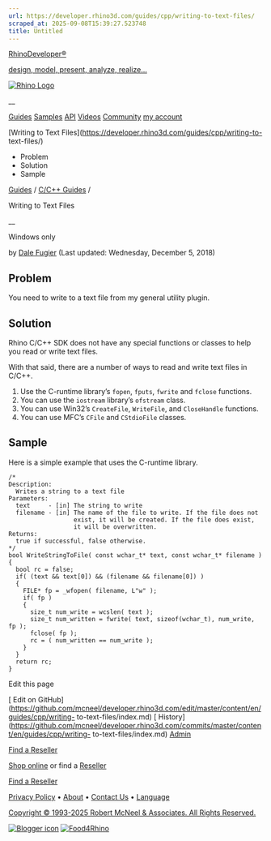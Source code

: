 ```yaml
---
url: https://developer.rhino3d.com/guides/cpp/writing-to-text-files/
scraped_at: 2025-09-08T15:39:27.523748
title: Untitled
---
```


[RhinoDeveloper®](/)

[design, model, present, analyze, realize...](/)

[![Rhino Logo](https://developer.rhino3d.com/images/rhinodevlogo.png)](/)

__

[Guides](https://developer.rhino3d.com/guides)
[Samples](https://developer.rhino3d.com/samples)
[API](https://developer.rhino3d.com/api)
[Videos](https://developer.rhino3d.com/videos)
[Community](https://discourse.mcneel.com/c/rhino-developer) [my account
](https://www.rhino3d.com/my-account/ "Manage your account, licenses, and
teams")

[Writing to Text Files](https://developer.rhino3d.com/guides/cpp/writing-to-
text-files/)

  * Problem
  * Solution
  * Sample

[Guides](https://developer.rhino3d.com/en/guides/) / [C/C++
Guides](https://developer.rhino3d.com/en/guides/cpp/) /

Writing to Text Files

__

Windows only

by [Dale Fugier](https://discourse.mcneel.com/u/dale/) (Last updated:
Wednesday, December 5, 2018)

## Problem

You need to write to a text file from my general utility plugin.

## Solution

Rhino C/C++ SDK does not have any special functions or classes to help you
read or write text files.

With that said, there are a number of ways to read and write text files in
C/C++.

  1. Use the C-runtime library’s `fopen`, `fputs`, `fwrite` and `fclose` functions.
  2. You can use the `iostream` library’s `ofstream` class.
  3. You can use Win32’s `CreateFile`, `WriteFile`, and `CloseHandle` functions.
  4. You can use MFC’s `CFile` and `CStdioFile` classes.

## Sample

Here is a simple example that uses the C-runtime library.

    
    
    /*
    Description:
      Writes a string to a text file
    Parameters:
      text     - [in] The string to write
      filename - [in] The name of the file to write. If the file does not
                      exist, it will be created. If the file does exist,
                      it will be overwritten.
    Returns:
      true if successful, false otherwise.
    */
    bool WriteStringToFile( const wchar_t* text, const wchar_t* filename )
    {
      bool rc = false;
      if( (text && text[0]) && (filename && filename[0]) )
      {
        FILE* fp = _wfopen( filename, L"w" );
        if( fp )
        {
          size_t num_write = wcslen( text );
          size_t num_written = fwrite( text, sizeof(wchar_t), num_write, fp );
          fclose( fp );
          rc = ( num_written == num_write );
        }
      }
      return rc;
    }
    

Edit this page

[ Edit on
GitHub](https://github.com/mcneel/developer.rhino3d.com/edit/master/content/en/guides/cpp/writing-
to-text-files/index.md) [
History](https://github.com/mcneel/developer.rhino3d.com/commits/master/content/en/guides/cpp/writing-
to-text-files/index.md) [ Admin](https://developer.rhino3d.com/admin)

[Find a Reseller](https://www.rhino3d.com/sales)

[Shop online](https://www.rhino3d.com/store) or find a
[Reseller](https://www.rhino3d.com/sales)

[Find a Reseller](https://www.rhino3d.com/sales)

[Privacy Policy](https://www.rhino3d.com/privacy) •
[About](https://www.rhino3d.com/mcneel/about) • [Contact
Us](https://www.rhino3d.com/mcneel/contact) • [
Language](https://www.rhino3d.com/language "Change to a different region or
language")

[Copyright © 1993-2025 Robert McNeel & Associates. All Rights
Reserved.](https://www.rhino3d.com/mcneel/about)

[](https://www.facebook.com/McNeelRhinoceros/)
[](https://twitter.com/bobmcneel) [](https://www.linkedin.com/groups/75313/)
[](https://www.youtube.com/user/RhinoGuide/videos) [](https://vimeo.com/rhino)
[![Blogger
icon](https://developer.rhino3d.com/images/blogger.svg)](http://blog.rhino3d.com/)
[![Food4Rhino](https://developer.rhino3d.com/images/f4r_icon_01.svg)](https://www.food4rhino.com)

